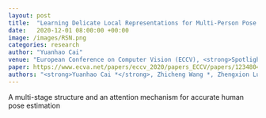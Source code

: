```yaml
---
layout: post
title:  "Learning Delicate Local Representations for Multi-Person Pose Estimation"
date:   2020-12-01 08:00:00 +00:00
image: /images/RSN.png
categories: research
author: "Yuanhao Cai"
venue: "European Conference on Computer Vision (ECCV), <strong>Spotlight</strong>"
paper: https://www.ecva.net/papers/eccv_2020/papers_ECCV/papers/123480460.pdf
authors: "<strong>Yuanhao Cai *</strong>, Zhicheng Wang *, Zhengxion Luo, Binyi Yin, Ang'ang Du, Haoqian Wang, Xiangyu Zhang, Xinyu Zhou, ErJin Zhou, and Jian Sun"
---
```

A multi-stage structure and an attention mechanism for accurate human pose estimation